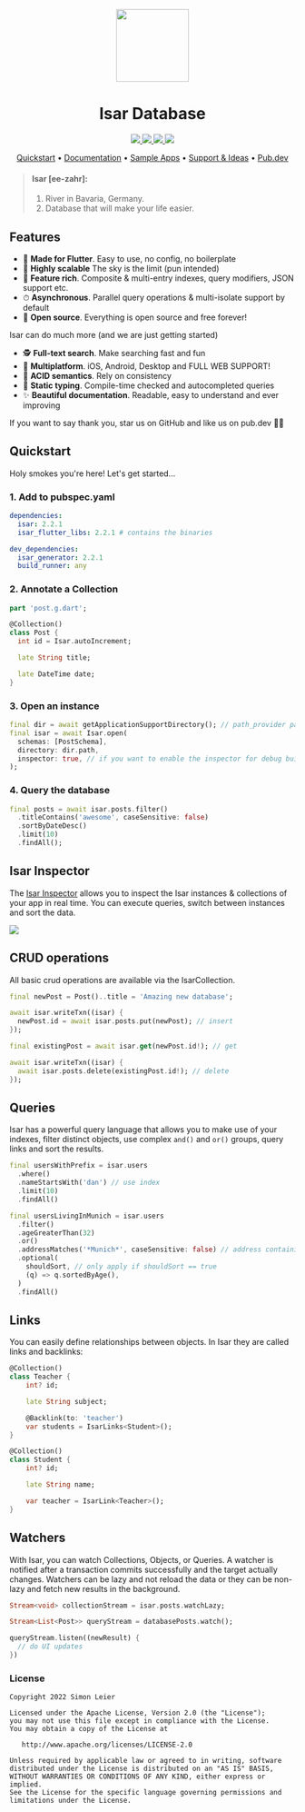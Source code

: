 <p align="center">
  <a href="https://isar.dev">
    <img src="https://raw.githubusercontent.com/isar/isar/main/.github/assets/isar.svg?sanitize=true" height="128">
  </a>
  <h1 align="center">Isar Database</h1>
</p>

<p align="center">
  <a href="https://github.com/isar/isar/actions/workflows/test.yml">
    <img src="https://img.shields.io/github/workflow/status/isar/isar/Dart%20CI/main?label=tests&labelColor=333940&logo=github">
  </a>
  <a href="https://pub.dev/packages/isar">
    <img src="https://img.shields.io/pub/v/isar?label=pub.dev&labelColor=333940&logo=dart">
  </a>
  <a href="https://github.com/isar/isar/blob/main/LICENSE">
    <img src="https://img.shields.io/github/license/isar/isar?color=%23007A88&labelColor=333940&logo=apache">
  </a>
  <a href="https://twitter.com/simonleier">
    <img src="https://img.shields.io/twitter/follow/simonleier?style=flat&label=Follow&color=1DA1F2&labelColor=333940&logo=twitter&logoColor=fff">
  </a>
</p>

<p align="center">
  <a href="https://isar.dev">Quickstart</a> •
  <a href="https://isar.dev/schema">Documentation</a> •
  <a href="https://github.com/isar/samples">Sample Apps</a> •
  <a href="https://github.com/isar/isar/discussions">Support & Ideas</a> •
  <a href="https://pub.dev/packages/isar">Pub.dev</a>
</p>

> #### Isar [ee-zahr]:
>
> 1. River in Bavaria, Germany.
> 2. Database that will make your life easier.

## Features

- 💙 **Made for Flutter**. Easy to use, no config, no boilerplate
- 🚀 **Highly scalable** The sky is the limit (pun intended)
- 🍭 **Feature rich**. Composite & multi-entry indexes, query modifiers, JSON support etc.
- ⏱ **Asynchronous**. Parallel query operations & multi-isolate support by default
- 🦄 **Open source**. Everything is open source and free forever!

Isar can do much more (and we are just getting started)

- 🕵️ **Full-text search**. Make searching fast and fun
- 📱 **Multiplatform**. iOS, Android, Desktop and FULL WEB SUPPORT!
- 🧪 **ACID semantics**. Rely on consistency
- 💃 **Static typing**. Compile-time checked and autocompleted queries
- ✨ **Beautiful documentation**. Readable, easy to understand and ever improving

If you want to say thank you, star us on GitHub and like us on pub.dev 🙌💙

## Quickstart

Holy smokes you're here! Let's get started...

### 1. Add to pubspec.yaml

```yaml
dependencies:
  isar: 2.2.1
  isar_flutter_libs: 2.2.1 # contains the binaries

dev_dependencies:
  isar_generator: 2.2.1
  build_runner: any
```

### 2. Annotate a Collection

```dart
part 'post.g.dart';

@Collection()
class Post {
  int id = Isar.autoIncrement;

  late String title;

  late DateTime date;
}
```

### 3. Open an instance

```dart
final dir = await getApplicationSupportDirectory(); // path_provider package
final isar = await Isar.open(
  schemas: [PostSchema],
  directory: dir.path,
  inspector: true, // if you want to enable the inspector for debug builds
);
```

### 4. Query the database

```dart
final posts = await isar.posts.filter()
  .titleContains('awesome', caseSensitive: false)
  .sortByDateDesc()
  .limit(10)
  .findAll();
```

## Isar Inspector

The [Isar Inspector](https://github.com/isar/isar/releases/latest) allows you to inspect the Isar instances & collections of your app in real time. You can execute queries, switch between instances and sort the data.

<img src="https://raw.githubusercontent.com/isar/isar/main/.github/assets/isar-inspector.png?sanitize=true">

## CRUD operations

All basic crud operations are available via the IsarCollection.

```dart
final newPost = Post()..title = 'Amazing new database';

await isar.writeTxn((isar) {
  newPost.id = await isar.posts.put(newPost); // insert
});

final existingPost = await isar.get(newPost.id!); // get

await isar.writeTxn((isar) {
  await isar.posts.delete(existingPost.id!); // delete
});
```

## Queries

Isar has a powerful query language that allows you to make use of your indexes, filter distinct objects, use complex `and()` and `or()` groups, query links and sort the results.

```dart
final usersWithPrefix = isar.users
  .where()
  .nameStartsWith('dan') // use index
  .limit(10)
  .findAll()

final usersLivingInMunich = isar.users
  .filter()
  .ageGreaterThan(32)
  .or()
  .addressMatches('*Munich*', caseSensitive: false) // address containing 'munich' (case insensitive)
  .optional(
    shouldSort, // only apply if shouldSort == true
    (q) => q.sortedByAge(),
  )
  .findAll()
```

## Links

You can easily define relationships between objects. In Isar they are called links and backlinks:

```dart
@Collection()
class Teacher {
    int? id;

    late String subject;

    @Backlink(to: 'teacher')
    var students = IsarLinks<Student>();
}

@Collection()
class Student {
    int? id;

    late String name;

    var teacher = IsarLink<Teacher>();
}
```

## Watchers

With Isar, you can watch Collections, Objects, or Queries. A watcher is notified after a transaction commits successfully and the target actually changes.
Watchers can be lazy and not reload the data or they can be non-lazy and fetch new results in the background.

```dart
Stream<void> collectionStream = isar.posts.watchLazy;

Stream<List<Post>> queryStream = databasePosts.watch();

queryStream.listen((newResult) {
  // do UI updates
})
```

### License

```
Copyright 2022 Simon Leier

Licensed under the Apache License, Version 2.0 (the "License");
you may not use this file except in compliance with the License.
You may obtain a copy of the License at

   http://www.apache.org/licenses/LICENSE-2.0

Unless required by applicable law or agreed to in writing, software
distributed under the License is distributed on an "AS IS" BASIS,
WITHOUT WARRANTIES OR CONDITIONS OF ANY KIND, either express or implied.
See the License for the specific language governing permissions and
limitations under the License.
```
